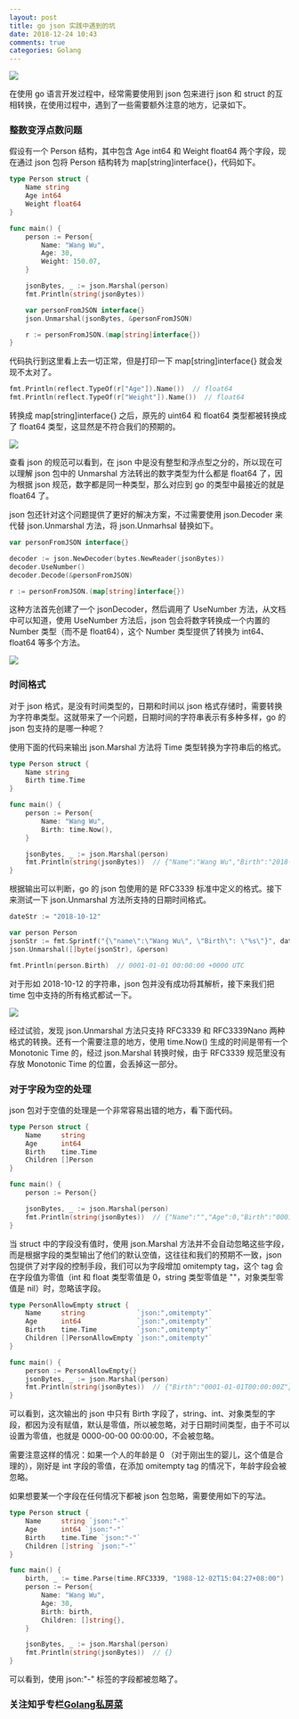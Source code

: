 ```yaml
---
layout: post
title: go json 实践中遇到的坑
date: 2018-12-24 10:43
comments: true
categories: Golang
---
```


![](/upload/20181224_01.png)

在使用 go 语言开发过程中，经常需要使用到 json 包来进行 json 和 struct 的互相转换，在使用过程中，遇到了一些需要额外注意的地方，记录如下。

### 整数变浮点数问题

假设有一个 Person 结构，其中包含 Age int64 和 Weight float64 两个字段，现在通过 json 包将 Person 结构转为 map[string]interface{}，代码如下。

```go
type Person struct {
	Name string
	Age int64
	Weight float64
}

func main() {
    person := Person{
        Name: "Wang Wu",
        Age: 30,
        Weight: 150.07,
    }

    jsonBytes, _ := json.Marshal(person)
    fmt.Println(string(jsonBytes))

    var personFromJSON interface{}
    json.Unmarshal(jsonBytes, &personFromJSON)

    r := personFromJSON.(map[string]interface{})
}
```

代码执行到这里看上去一切正常，但是打印一下 map[string]interface{} 就会发现不太对了。

```go
fmt.Println(reflect.TypeOf(r["Age"]).Name())  // float64
fmt.Println(reflect.TypeOf(r["Weight"]).Name())  // float64
```

转换成 map[string]interface{} 之后，原先的 uint64 和 float64 类型都被转换成了 float64 类型，这显然是不符合我们的预期的。

![](/upload/20181224_02.png)

查看 json 的规范可以看到，在 json 中是没有整型和浮点型之分的，所以现在可以理解 json 包中的 Unmarshal 方法转出的数字类型为什么都是 float64 了，因为根据 json 规范，数字都是同一种类型，那么对应到 go 的类型中最接近的就是 float64 了。

json 包还针对这个问题提供了更好的解决方案，不过需要使用 json.Decoder 来代替 json.Unmarshal 方法，将 json.Unmarhsal 替换如下。

```go
var personFromJSON interface{}

decoder := json.NewDecoder(bytes.NewReader(jsonBytes))
decoder.UseNumber()
decoder.Decode(&personFromJSON)

r := personFromJSON.(map[string]interface{})
```

这种方法首先创建了一个 jsonDecoder，然后调用了 UseNumber 方法，从文档中可以知道，使用 UseNumber 方法后，json 包会将数字转换成一个内置的 Number 类型（而不是 float64），这个 Number 类型提供了转换为 int64、float64 等多个方法。

![](/upload/20181224_03.png)

### 时间格式

对于 json 格式，是没有时间类型的，日期和时间以 json 格式存储时，需要转换为字符串类型。这就带来了一个问题，日期时间的字符串表示有多种多样，go 的 json 包支持的是哪一种呢？

使用下面的代码来输出 json.Marshal 方法将 Time 类型转换为字符串后的格式。

```go
type Person struct {
	Name string
	Birth time.Time
}

func main() {
	person := Person{
		Name: "Wang Wu",
		Birth: time.Now(),
	}

	jsonBytes, _ := json.Marshal(person)
	fmt.Println(string(jsonBytes))  // {"Name":"Wang Wu","Birth":"2018-12-20T16:22:02.00287617+08:00"}
}
```

根据输出可以判断，go 的 json 包使用的是 RFC3339 标准中定义的格式。接下来测试一下 json.Unmarshal 方法所支持的日期时间格式。

```go
dateStr := "2018-10-12"

var person Person
jsonStr := fmt.Sprintf("{\"name\":\"Wang Wu\", \"Birth\": \"%s\"}", dateStr)
json.Unmarshal([]byte(jsonStr), &person)

fmt.Println(person.Birth)  // 0001-01-01 00:00:00 +0000 UTC
```

对于形如 2018-10-12 的字符串，json 包并没有成功将其解析，接下来我们把 time 包中支持的所有格式都试一下。

![](/upload/20181224_04.png)

经过试验，发现 json.Unmarshal 方法只支持 RFC3339 和 RFC3339Nano 两种格式的转换。还有一个需要注意的地方，使用 time.Now() 生成的时间是带有一个 Monotonic Time 的，经过 json.Marshal 转换时候，由于 RFC3339 规范里没有存放 Monotonic Time 的位置，会丢掉这一部分。

### 对于字段为空的处理

json 包对于空值的处理是一个非常容易出错的地方，看下面代码。

```go
type Person struct {
	Name     string
	Age      int64
	Birth    time.Time
	Children []Person
}

func main() {
	person := Person{}

	jsonBytes, _ := json.Marshal(person)
	fmt.Println(string(jsonBytes))  // {"Name":"","Age":0,"Birth":"0001-01-01T00:00:00Z","Children":null}
}
```

当 struct 中的字段没有值时，使用 json.Marshal 方法并不会自动忽略这些字段，而是根据字段的类型输出了他们的默认空值，这往往和我们的预期不一致，json 包提供了对字段的控制手段，我们可以为字段增加 omitempty tag，这个 tag 会在字段值为零值（int 和 float 类型零值是 0，string 类型零值是 ""，对象类型零值是 nil）时，忽略该字段。

```go
type PersonAllowEmpty struct {
	Name     string             `json:",omitempty"`
	Age      int64              `json:",omitempty"`
	Birth    time.Time          `json:",omitempty"`
	Children []PersonAllowEmpty `json:",omitempty"`
}

func main() {
	person := PersonAllowEmpty{}
	jsonBytes, _ := json.Marshal(person)
	fmt.Println(string(jsonBytes))  // {"Birth":"0001-01-01T00:00:00Z"}
}
```

可以看到，这次输出的 json 中只有 Birth 字段了，string、int、对象类型的字段，都因为没有赋值，默认是零值，所以被忽略，对于日期时间类型，由于不可以设置为零值，也就是 0000-00-00 00:00:00，不会被忽略。

需要注意这样的情况：如果一个人的年龄是 0 （对于刚出生的婴儿，这个值是合理的），刚好是 int 字段的零值，在添加 omitempty tag 的情况下，年龄字段会被忽略。

如果想要某一个字段在任何情况下都被 json 包忽略，需要使用如下的写法。

```go
type Person struct {
	Name     string `json:"-"`
	Age      int64 `json:"-"`
	Birth    time.Time `json:"-"`
	Children []string `json:"-"`
}

func main() {
    birth, _ := time.Parse(time.RFC3339, "1988-12-02T15:04:27+08:00")
	person := Person{
		Name: "Wang Wu",
		Age: 30,
		Birth: birth,
		Children: []string{},
	}

	jsonBytes, _ := json.Marshal(person)
    fmt.Println(string(jsonBytes))  // {}
}
```

可以看到，使用 json:"-" 标签的字段都被忽略了。

### 关注知乎专栏[Golang私房菜](https://zhuanlan.zhihu.com/golang-fans)
